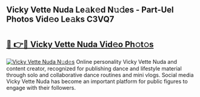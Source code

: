 ## Vicky Vette Nuda Le𝚊k𝚎d N𝚞𝚍es - Part-Uel Photos Vid𝚎o Le𝚊ks C3VQ7

# <h2><a href="http://fbdjhvs.evod.top/?m=Vicky+Vette+Nuda">🔗 👉🔴 Vicky Vette Nuda Vid𝚎o Ph𝚘t𝚘s</a></h2>

[![Vicky Vette Nuda N𝚞d𝚎s](https://i.imgur.com/8V9OHl7.gif)](http://fbdjhvs.evod.top/?m=Vicky+Vette+Nuda)
Online personality Vicky Vette Nuda and content creator, recognized for publishing dance and lifestyle material through solo and collaborative dance routines and mini vlogs. Social media Vicky Vette Nuda has become an important platform for public figures to engage with their followers. 
